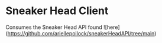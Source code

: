 # Sneaker Head Client
Consumes the Sneaker Head API found ![here] (https://github.com/ariellepollock/sneakerHeadAPI/tree/main)